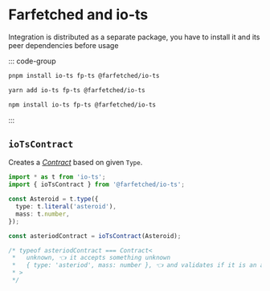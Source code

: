 # Farfetched and io-ts

Integration is distributed as a separate package, you have to install it and its peer dependencies before usage

::: code-group

```sh [pnpm]
pnpm install io-ts fp-ts @farfetched/io-ts
```

```sh [yarn]
yarn add io-ts fp-ts @farfetched/io-ts
```

```sh [npm]
npm install io-ts fp-ts @farfetched/io-ts
```

:::

## `ioTsContract`

Creates a [_Contract_](/api/primitives/contract) based on given `Type`.

```ts
import * as t from 'io-ts';
import { ioTsContract } from '@farfetched/io-ts';

const Asteroid = t.type({
  type: t.literal('asteroid'),
  mass: t.number,
});

const asteriodContract = ioTsContract(Asteroid);

/* typeof asteriodContract === Contract<
 *   unknown, 👈 it accepts something unknown
 *   { type: 'asteriod', mass: number }, 👈 and validates if it is an asteroid
 * >
 */
```
